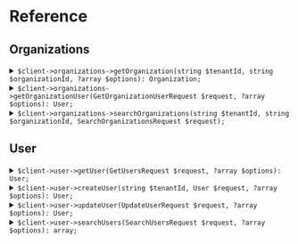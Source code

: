 # Reference
## Organizations
<details><summary><code>$client->organizations->getOrganization(string $tenantId, string $organizationId, ?array $options): Organization;</code></summary>
<dl>
<dd>

#### 🔌 Usage

<dl>
<dd>

<dl>
<dd>

```php
$client->organizations->getOrganization(string $tenantId, string $organizationId, ?array $options): Organization;
```
</dd>
</dl>
</dd>
</dl>


</dd>
</dl>
</details>

<details><summary><code>$client->organizations->getOrganizationUser(GetOrganizationUserRequest $request, ?array $options): User;</code></summary>
<dl>
<dd>

#### 🔌 Usage

<dl>
<dd>

<dl>
<dd>

```php
$client->organizations->getOrganizationUser(GetOrganizationUserRequest $request, ?array $options): User;
```
</dd>
</dl>
</dd>
</dl>


</dd>
</dl>
</details>

<details><summary><code>$client->organizations->searchOrganizations(string $tenantId, string $organizationId, SearchOrganizationsRequest $request);</code></summary>
<dl>
<dd>

#### 🔌 Usage

<dl>
<dd>

<dl>
<dd>

```php
$client->organizations->searchOrganizations(string $tenantId, string $organizationId, SearchOrganizationsRequest $request);
```
</dd>
</dl>
</dd>
</dl>


</dd>
</dl>
</details>

## User
<details><summary><code>$client->user->getUser(GetUsersRequest $request, ?array $options): User;</code></summary>
<dl>
<dd>

#### 🔌 Usage

<dl>
<dd>

<dl>
<dd>

```php
$client->user->getUser(GetUsersRequest $request, ?array $options): User;
```
</dd>
</dl>
</dd>
</dl>


</dd>
</dl>
</details>

<details><summary><code>$client->user->createUser(string $tenantId, User $request, ?array $options): User;</code></summary>
<dl>
<dd>

#### 🔌 Usage

<dl>
<dd>

<dl>
<dd>

```php
$client->user->createUser(string $tenantId, User $request, ?array $options): User;
```
</dd>
</dl>
</dd>
</dl>


</dd>
</dl>
</details>

<details><summary><code>$client->user->updateUser(UpdateUserRequest $request, ?array $options): User;</code></summary>
<dl>
<dd>

#### 🔌 Usage

<dl>
<dd>

<dl>
<dd>

```php
$client->user->updateUser(UpdateUserRequest $request, ?array $options): User;
```
</dd>
</dl>
</dd>
</dl>


</dd>
</dl>
</details>

<details><summary><code>$client->user->searchUsers(SearchUsersRequest $request, ?array $options): array;</code></summary>
<dl>
<dd>

#### 🔌 Usage

<dl>
<dd>

<dl>
<dd>

```php
$client->user->searchUsers(SearchUsersRequest $request, ?array $options): array;
```
</dd>
</dl>
</dd>
</dl>


</dd>
</dl>
</details>
